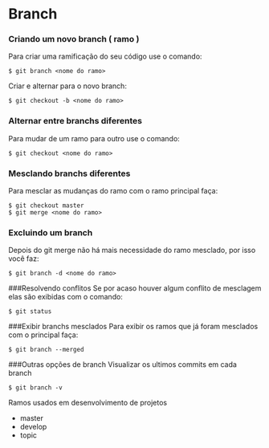 # Branch

### Criando um novo branch ( ramo )
Para criar uma ramificação do seu código use o comando:
```
$ git branch <nome do ramo>
```

Criar e alternar para o novo branch:
```
$ git checkout -b <nome do ramo>
```

### Alternar entre branchs diferentes
Para mudar de um ramo para outro use o comando:

```
$ git checkout <nome do ramo>
```

### Mesclando branchs diferentes
Para mesclar as mudanças do ramo com o ramo principal faça:
```
$ git checkout master
$ git merge <nome do ramo>
```


### Excluindo um branch
Depois do git merge não há mais necessidade do ramo mesclado, por isso você faz:

```
$ git branch -d <nome do ramo>
```

###Resolvendo conflitos
Se por acaso houver algum conflito de mesclagem elas são exibidas com o comando:
```
$ git status
```

###Exibir branchs mesclados
Para exibir os ramos que já foram mesclados com o principal faça:
```
$ git branch --merged
```

###Outras opções de branch
Visualizar os ultimos commits em cada branch
```
$ git branch -v
```

Ramos usados em desenvolvimento de projetos
- master
- develop
- topic

